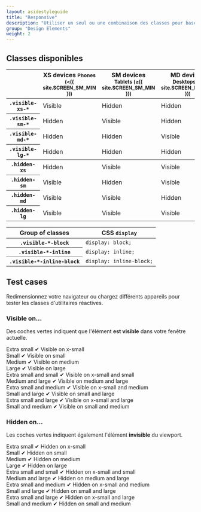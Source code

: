 ```yaml
---
layout: asidestyleguide
title: "Responsive"
description: "Utiliser un seul ou une combinaison des classes pour basculer le contenu entre les points d'arrêt (média queries)."
group: "Design Elements"
weight: 2
---
```


<div class="responsive-utilities">
<div class="styleguide">

<h2 id="responsive-utilities-classes">Classes disponibles</h2>

<div class="table-responsive"><table class="table table-bordered table-striped responsive-utilities"> <thead> <tr> <th></th> <th> XS devices <small>Phones (&lt;{{ site.SCREEN_SM_MIN }})</small> </th> <th> SM devices <small>Tablets (≥{{ site.SCREEN_SM_MIN }})</small> </th> <th> MD devices <small>Desktops ({{ site.SCREEN_MD_MIN }})</small> </th> <th> LG devices <small>Desktops ({{ site.SCREEN_LG_MIN }})</small> </th> </tr> </thead> <tbody> <tr> <th scope="row"><code>.visible-xs-*</code></th> <td class="is-visible">Visible</td> <td class="is-hidden">Hidden</td> <td class="is-hidden">Hidden</td> <td class="is-hidden">Hidden</td> </tr> <tr> <th scope="row"><code>.visible-sm-*</code></th> <td class="is-hidden">Hidden</td> <td class="is-visible">Visible</td> <td class="is-hidden">Hidden</td> <td class="is-hidden">Hidden</td> </tr> <tr> <th scope="row"><code>.visible-md-*</code></th> <td class="is-hidden">Hidden</td> <td class="is-hidden">Hidden</td> <td class="is-visible">Visible</td> <td class="is-hidden">Hidden</td> </tr> <tr> <th scope="row"><code>.visible-lg-*</code></th> <td class="is-hidden">Hidden</td> <td class="is-hidden">Hidden</td> <td class="is-hidden">Hidden</td> <td class="is-visible">Visible</td> </tr> </tbody> <tbody> <tr> <th scope="row"><code>.hidden-xs</code></th> <td class="is-hidden">Hidden</td> <td class="is-visible">Visible</td> <td class="is-visible">Visible</td> <td class="is-visible">Visible</td> </tr> <tr> <th scope="row"><code>.hidden-sm</code></th> <td class="is-visible">Visible</td> <td class="is-hidden">Hidden</td> <td class="is-visible">Visible</td> <td class="is-visible">Visible</td> </tr> <tr> <th scope="row"><code>.hidden-md</code></th> <td class="is-visible">Visible</td> <td class="is-visible">Visible</td> <td class="is-hidden">Hidden</td> <td class="is-visible">Visible</td> </tr> <tr> <th scope="row"><code>.hidden-lg</code></th> <td class="is-visible">Visible</td> <td class="is-visible">Visible</td> <td class="is-visible">Visible</td> <td class="is-hidden">Hidden</td> </tr> </tbody> </table> </div>

<div class="table-responsive"> <table class="table table-bordered table-striped"> <thead> <tr> <th>Group of classes</th> <th>CSS <code>display</code></th> </tr> </thead> <tbody> <tr> <th scope="row"><code>.visible-*-block</code></th> <td><code>display: block;</code></td> </tr> <tr> <th scope="row"><code>.visible-*-inline</code></th> <td><code>display: inline;</code></td> </tr> <tr> <th scope="row"><code>.visible-*-inline-block</code></th> <td><code>display: inline-block;</code></td> </tr> </tbody> </table> </div>

</div>
<div class="styleguide">

<h2 id="responsive-utilities-tests">Test cases</h2>

<p>Redimensionnez votre navigateur ou chargez différents appareils pour tester les classes d'utilitaires réactives.</p>
<h3 id="visible-on">Visible on...</h3><p>Des coches vertes indiquent que l'élément <strong>est visible</strong> dans votre fenêtre actuelle.</p> <div class="row responsive-utilities-test visible-on"> <div class="col-xs-6 col-sm-3"> <span class="hidden-xs">Extra small</span> <span class="visible-xs-block">✔ Visible on x-small</span> </div> <div class="col-xs-6 col-sm-3"> <span class="hidden-sm">Small</span> <span class="visible-sm-block">✔ Visible on small</span> </div> <div class="clearfix visible-xs-block"></div> <div class="col-xs-6 col-sm-3"> <span class="hidden-md">Medium</span> <span class="visible-md-block">✔ Visible on medium</span> </div> <div class="col-xs-6 col-sm-3"> <span class="hidden-lg">Large</span> <span class="visible-lg-block">✔ Visible on large</span> </div> </div> <div class="row responsive-utilities-test visible-on"> <div class="col-xs-6"> <span class="hidden-xs hidden-sm">Extra small and small</span> <span class="visible-xs-block visible-sm-block">✔ Visible on x-small and small</span> </div> <div class="col-xs-6"> <span class="hidden-md hidden-lg">Medium and large</span> <span class="visible-md-block visible-lg-block">✔ Visible on medium and large</span> </div> <div class="clearfix visible-xs-block"></div> <div class="col-xs-6"> <span class="hidden-xs hidden-md">Extra small and medium</span> <span class="visible-xs-block visible-md-block">✔ Visible on x-small and medium</span> </div> <div class="col-xs-6"> <span class="hidden-sm hidden-lg">Small and large</span> <span class="visible-sm-block visible-lg-block">✔ Visible on small and large</span> </div> <div class="clearfix visible-xs-block"></div> <div class="col-xs-6"> <span class="hidden-xs hidden-lg">Extra small and large</span> <span class="visible-xs-block visible-lg-block">✔ Visible on x-small and large</span> </div> <div class="col-xs-6"> <span class="hidden-sm hidden-md">Small and medium</span> <span class="visible-sm-block visible-md-block">✔ Visible on small and medium</span> </div> </div>

<h3 id="hidden-on">Hidden on...</h3><p>Les coches vertes indiquent également l'élément <strong>invisible</strong> du viewport.</p> <div class="row responsive-utilities-test hidden-on"> <div class="col-xs-6 col-sm-3"> <span class="hidden-xs">Extra small</span> <span class="visible-xs-block">✔ Hidden on x-small</span> </div> <div class="col-xs-6 col-sm-3"> <span class="hidden-sm">Small</span> <span class="visible-sm-block">✔ Hidden on small</span> </div> <div class="clearfix visible-xs-block"></div> <div class="col-xs-6 col-sm-3"> <span class="hidden-md">Medium</span> <span class="visible-md-block">✔ Hidden on medium</span> </div> <div class="col-xs-6 col-sm-3"> <span class="hidden-lg">Large</span> <span class="visible-lg-block">✔ Hidden on large</span> </div> </div> <div class="row responsive-utilities-test hidden-on"> <div class="col-xs-6"> <span class="hidden-xs hidden-sm">Extra small and small</span> <span class="visible-xs-block visible-sm-block">✔ Hidden on x-small and small</span> </div> <div class="col-xs-6"> <span class="hidden-md hidden-lg">Medium and large</span> <span class="visible-md-block visible-lg-block">✔ Hidden on medium and large</span> </div> <div class="clearfix visible-xs-block"></div> <div class="col-xs-6"> <span class="hidden-xs hidden-md">Extra small and medium</span> <span class="visible-xs-block visible-md-block">✔ Hidden on x-small and medium</span> </div> <div class="col-xs-6"> <span class="hidden-sm hidden-lg">Small and large</span> <span class="visible-sm-block visible-lg-block">✔ Hidden on small and large</span> </div> <div class="clearfix visible-xs-block"></div> <div class="col-xs-6"> <span class="hidden-xs hidden-lg">Extra small and large</span> <span class="visible-xs-block visible-lg-block">✔ Hidden on x-small and large</span> </div> <div class="col-xs-6"> <span class="hidden-sm hidden-md">Small and medium</span> <span class="visible-sm-block visible-md-block">✔ Hidden on small and medium</span> </div> </div> </div>
</div>
